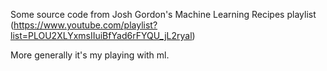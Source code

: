 Some source code from Josh Gordon's Machine Learning Recipes playlist (https://www.youtube.com/playlist?list=PLOU2XLYxmsIIuiBfYad6rFYQU_jL2ryal)

More generally it's my playing with ml.
